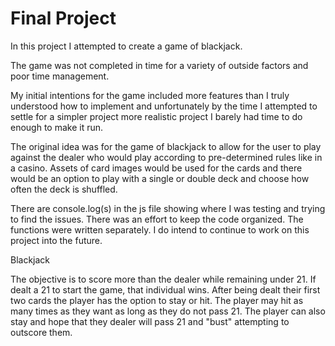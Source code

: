 # Final Project
In this project I attempted to create a game of blackjack. 

The game was not completed in time for a variety of outside factors and poor time management. 

My initial intentions for the game included more features than I truly understood how to implement and unfortunately by the time I attempted to settle for a simpler project more realistic project I barely had time to do enough to make it run. 

The original idea was for the game of blackjack to allow for the user to play against the dealer who would play according to pre-determined rules like in a casino. Assets of card images would be used for the cards and there would be an option to play with a single or double deck and choose how often the deck is shuffled. 

There are console.log(s) in the js file showing where I was testing and trying to find the issues. 
There was an effort to keep the code organized. 
The functions were written separately. 
I do intend to continue to work on this project into the future. 

Blackjack

The objective is to score more than the dealer while remaining under 21. If dealt a 21 to start the game, that individual wins. After being dealt their first two cards the player has the option to stay or hit. The player may hit as many times as they want as long as they do not pass 21. The player can also stay and hope that they dealer will pass 21 and "bust" attempting to outscore them. 
